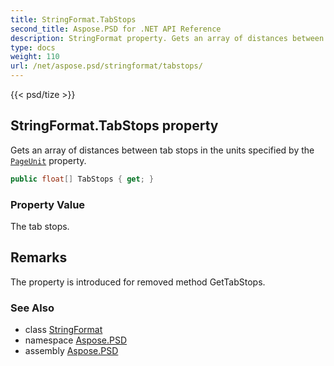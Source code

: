 ```yaml
---
title: StringFormat.TabStops
second_title: Aspose.PSD for .NET API Reference
description: StringFormat property. Gets an array of distances between tab stops in the units specified by the PageUnit property
type: docs
weight: 110
url: /net/aspose.psd/stringformat/tabstops/
---
```

{{< psd/tize >}}
## StringFormat.TabStops property

Gets an array of distances between tab stops in the units specified by the [`PageUnit`](../../graphics/pageunit/) property.

```csharp
public float[] TabStops { get; }
```

### Property Value

The tab stops.

## Remarks

The property is introduced for removed method GetTabStops.

### See Also

* class [StringFormat](../)
* namespace [Aspose.PSD](../../../aspose.psd/)
* assembly [Aspose.PSD](../../../)


